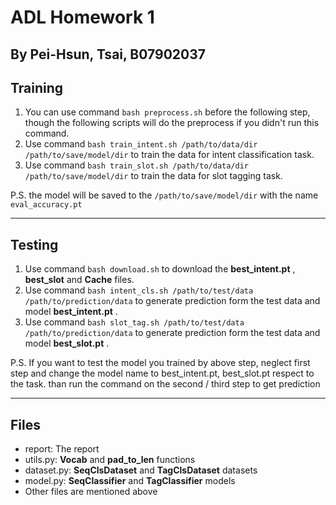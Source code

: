 # ADL Homework 1

By Pei-Hsun, Tsai, B07902037
---
## Training

1. You can use command `bash preprocess.sh` before the following step, though the following scripts will do the preprocess if you didn't run this command.
2. Use command `bash train_intent.sh /path/to/data/dir /path/to/save/model/dir` to train the data for intent classification task.
3. Use command `bash train_slot.sh /path/to/data/dir /path/to/save/model/dir` to train the data for slot tagging task.

P.S. the model will be saved to the `/path/to/save/model/dir` with the name `eval_accuracy.pt`

---
## Testing

1. Use command `bash download.sh` to download  the **best_intent.pt** , **best_slot** and **Cache** files.
2. Use command `bash intent_cls.sh /path/to/test/data /path/to/prediction/data` to generate prediction form the test data and model **best_intent.pt** . 
3. Use command `bash slot_tag.sh /path/to/test/data /path/to/prediction/data` to generate prediction form the test data and model **best_slot.pt** . 

P.S. If you want to test the model you trained by above step, neglect first step and change the model name to best_intent.pt, best_slot.pt respect to the task. than run the command on the second / third step to get prediction

--- 

## Files

- report: The report
- utils.py: **Vocab** and **pad_to_len** functions
- dataset.py: **SeqClsDataset** and **TagClsDataset** datasets
- model.py: **SeqClassifier** and **TagClassifier** models
- Other files are mentioned above